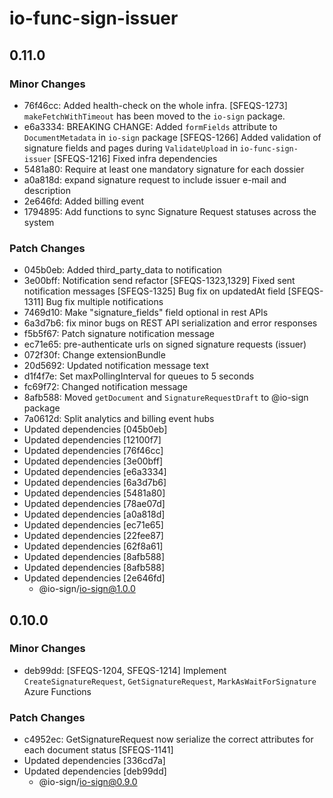# io-func-sign-issuer

## 0.11.0

### Minor Changes

- 76f46cc: Added health-check on the whole infra. [SFEQS-1273]
  `makeFetchWithTimeout` has been moved to the `io-sign` package.
- e6a3334: BREAKING CHANGE: Added `formFields` attribute to `DocumentMetadata` in `io-sign` package
  [SFEQS-1266] Added validation of signature fields and pages during `ValidateUpload` in `io-func-sign-issuer`
  [SFEQS-1216] Fixed infra dependencies
- 5481a80: Require at least one mandatory signature for each dossier
- a0a818d: expand signature request to include issuer e-mail and description
- 2e646fd: Added billing event
- 1794895: Add functions to sync Signature Request statuses across the system

### Patch Changes

- 045b0eb: Added third_party_data to notification
- 3e00bff: Notification send refactor
  [SFEQS-1323,1329] Fixed sent notification messages
  [SFEQS-1325] Bug fix on updatedAt field
  [SFEQS-1311] Bug fix multiple notifications
- 7469d10: Make "signature_fields" field optional in rest APIs
- 6a3d7b6: fix minor bugs on REST API serialization and error responses
- f5b5f67: Patch signature notification message
- ec71e65: pre-authenticate urls on signed signature requests (issuer)
- 072f30f: Change extensionBundle
- 20d5692: Updated notification message text
- d1f4f7e: Set maxPollingInterval for queues to 5 seconds
- fc69f72: Changed notification message
- 8afb588: Moved `getDocument` and `SignatureRequestDraft` to @io-sign package
- 7a0612d: Split analytics and billing event hubs
- Updated dependencies [045b0eb]
- Updated dependencies [12100f7]
- Updated dependencies [76f46cc]
- Updated dependencies [3e00bff]
- Updated dependencies [e6a3334]
- Updated dependencies [6a3d7b6]
- Updated dependencies [5481a80]
- Updated dependencies [78ae07d]
- Updated dependencies [a0a818d]
- Updated dependencies [ec71e65]
- Updated dependencies [22fee87]
- Updated dependencies [62f8a61]
- Updated dependencies [8afb588]
- Updated dependencies [8afb588]
- Updated dependencies [2e646fd]
  - @io-sign/io-sign@1.0.0

## 0.10.0

### Minor Changes

- deb99dd: [SFEQS-1204, SFEQS-1214] Implement `CreateSignatureRequest`, `GetSignatureRequest`, `MarkAsWaitForSignature` Azure Functions

### Patch Changes

- c4952ec: GetSignatureRequest now serialize the correct attributes for each document status [SFEQS-1141]
- Updated dependencies [336cd7a]
- Updated dependencies [deb99dd]
  - @io-sign/io-sign@0.9.0
